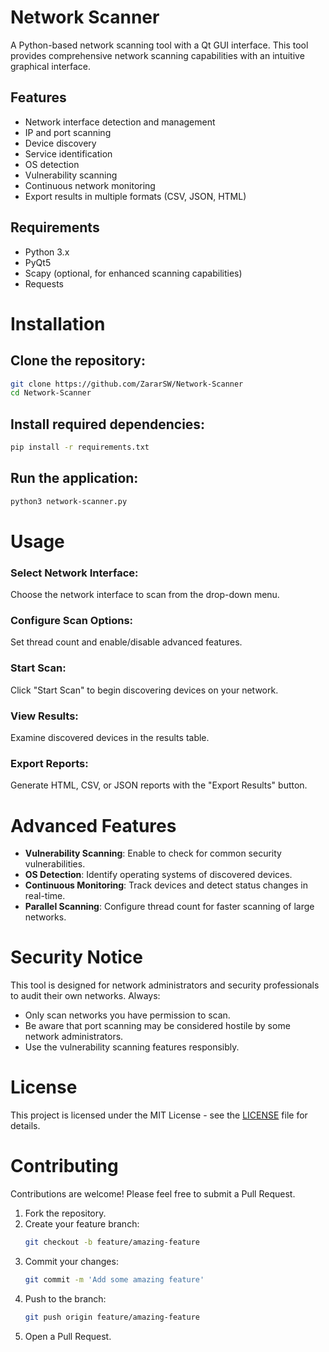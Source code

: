 # Network Scanner

A Python-based network scanning tool with a Qt GUI interface. This tool provides comprehensive network scanning capabilities with an intuitive graphical interface.

## Features

- Network interface detection and management
- IP and port scanning
- Device discovery
- Service identification
- OS detection
- Vulnerability scanning
- Continuous network monitoring
- Export results in multiple formats (CSV, JSON, HTML)

## Requirements

- Python 3.x
- PyQt5
- Scapy (optional, for enhanced scanning capabilities)
- Requests

# Installation

## Clone the repository:
```sh
git clone https://github.com/ZararSW/Network-Scanner
cd Network-Scanner
```

## Install required dependencies:
```sh
pip install -r requirements.txt
```

## Run the application:
```sh
python3 network-scanner.py
```

# Usage

### Select Network Interface:
Choose the network interface to scan from the drop-down menu.

### Configure Scan Options:
Set thread count and enable/disable advanced features.

### Start Scan:
Click "Start Scan" to begin discovering devices on your network.

### View Results:
Examine discovered devices in the results table.

### Export Reports:
Generate HTML, CSV, or JSON reports with the "Export Results" button.

# Advanced Features

- **Vulnerability Scanning**: Enable to check for common security vulnerabilities.
- **OS Detection**: Identify operating systems of discovered devices.
- **Continuous Monitoring**: Track devices and detect status changes in real-time.
- **Parallel Scanning**: Configure thread count for faster scanning of large networks.

# Security Notice

This tool is designed for network administrators and security professionals to audit their own networks. Always:

- Only scan networks you have permission to scan.
- Be aware that port scanning may be considered hostile by some network administrators.
- Use the vulnerability scanning features responsibly.

# License

This project is licensed under the MIT License - see the [LICENSE](LICENSE) file for details.

# Contributing

Contributions are welcome! Please feel free to submit a Pull Request.

1. Fork the repository.
2. Create your feature branch:
   ```sh
   git checkout -b feature/amazing-feature
   ```
3. Commit your changes:
   ```sh
   git commit -m 'Add some amazing feature'
   ```
4. Push to the branch:
   ```sh
   git push origin feature/amazing-feature
   ```
5. Open a Pull Request.
